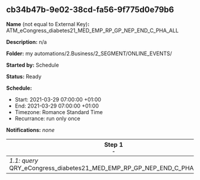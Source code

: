 ## cb34b47b-9e02-38cd-fa56-9f775d0e79b6

**Name** (not equal to External Key)**:** ATM_eCongress_diabetes21_MED_EMP_RP_GP_NEP_END_C_PHA_ALL

**Description:** n/a

**Folder:** my automations/2.Business/2_SEGMENT/ONLINE_EVENTS/

**Started by:** Schedule

**Status:** Ready

**Schedule:**

* Start: 2021-03-29 07:00:00 +01:00
* End: 2021-03-29 07:00:00 +01:00
* Timezone: Romance Standard Time
* Recurrance: run only once

**Notifications:** _none_


| Step 1<br>_<small>-</small>_ |
| --- |
| _1.1: query_<br>QRY_eCongress_diabetes21_MED_EMP_RP_GP_NEP_END_C_PHA_ALL_DE |
